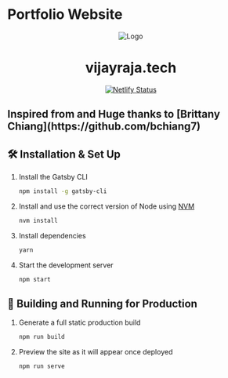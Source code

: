 <h1>Portfolio Website</h1>
  
<div align="center">
  <img alt="Logo" src="https://user-images.githubusercontent.com/63943580/104952575-bf07f880-5992-11eb-99fd-74b3d0dcb4ae.png" />
</div>
<h1 align="center">
  vijayraja.tech
</h1>


<p align="center">
  <a href="https://app.netlify.com/sites/brittanychiang/deploys" target="_blank">
    <img src="https://user-images.githubusercontent.com/63943580/104952947-7c92eb80-5993-11eb-9e53-62c1a9221f4b.png" alt="Netlify Status" />
  </a>
</p>


<h2> Inspired from and Huge thanks to [Brittany Chiang](https://github.com/bchiang7) </h2>
   
  </a>


## 🛠 Installation & Set Up

1. Install the Gatsby CLI

   ```sh
   npm install -g gatsby-cli
   ```

2. Install and use the correct version of Node using [NVM](https://github.com/nvm-sh/nvm)

   ```sh
   nvm install
   ```

3. Install dependencies

   ```sh
   yarn
   ```

4. Start the development server

   ```sh
   npm start
   ```

## 🚀 Building and Running for Production

1. Generate a full static production build

   ```sh
   npm run build
   ```

1. Preview the site as it will appear once deployed

   ```sh
   npm run serve
   ```
